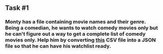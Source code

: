 ## Task \#1

### Monty has a file containing movie names and their genre. Being a comedian, he wants to watch comedy movies only but he can't figure out a way to get a complete list of comedy movies only. Help him by converting [this](https://github.com/opencodeiiita/Monty_Python_Class/blob/master/Task_1/movies.csv) **CSV** file into a **JSON** file so that he can have his watchlist ready.
